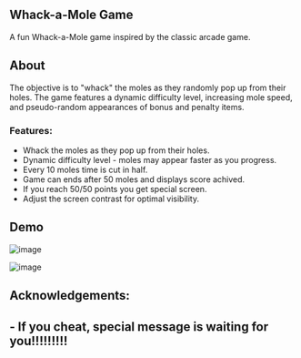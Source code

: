 ## Whack-a-Mole Game

A fun Whack-a-Mole game inspired by the classic arcade game.

## About
The objective is to "whack" the moles as they randomly pop up from their holes. The game features a dynamic difficulty level, increasing mole speed, and pseudo-random appearances of bonus and penalty items.

### Features:
* Whack the moles as they pop up from their holes.
* Dynamic difficulty level - moles may appear faster as you progress.
* Every 10 moles time is cut in half.
* Game can ends after 50 moles and displays score achived.
* If you reach 50/50 points you get special screen.
* Adjust the screen contrast for optimal visibility.

## Demo

![image](https://github.com/Doris0070/whack-a-mole/assets/119793367/c9ffd022-0717-4c86-b492-4496efea23e0)


![image](https://github.com/Doris0070/whack-a-mole/assets/119793367/7e5344bb-08f4-4b1e-8d48-74328c4ca4aa)




## Acknowledgements:
## - If you cheat, special message is waiting for you!!!!!!!!!
  
